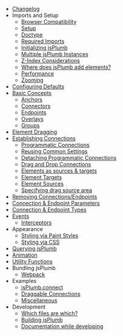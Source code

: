 - [Changelog](changelog)
- Imports and Setup
  - [Browser Compatibility](home#browser)
  - [Setup](home#setup)
  - [Doctype](home#doctype)
  - [Required Imports](home#imports)
  - [Initializing jsPlumb](home#initializing)
  - [Multiple jsPlumb Instances](home#multiple)
  - [Z-Index Considerations](home#zindex)
  - [Where does jsPlumb add elements?](home#container)
  - [Performance](home#performance)
  - [Zooming](zooming)
- [Configuring Defaults](defaults)
- [Basic Concepts](basic-concepts)
  - [Anchors](anchors)
  - [Connectors](connectors)
  - [Endpoints](endpoints)
  - [Overlays](overlays)
  - [Groups](groups)
- [Element Dragging](dragging)
- [Establishing Connections](connections)
  - [Programmatic Connections](connections#programmatic)
  - [Reusing Common Settings](connections#common)
  - [Detaching Programmatic Connections](connections#detaching)
  - [Drag and Drop Connections](connections#draganddrop)
  - [Elements as sources &amp; targets](connections#sourcesandtargets)
  - [Element Targets](connections#maketarget)
  - [Element Sources](connections#makesource)
  - [Specifying drag source area](connections#sourcefilter)
- [Removing Connections/Endpoints](removing)
- [Connection & Endpoint Parameters](parameters)
- [Connection & Endpoint Types](types)
- [Events](events)
  - [Interceptors](interceptors)
- Appearance
  - [Styling via Paint Styles](paint-styles)
  - [Styling via CSS](styling-via-css)
- [Querying jsPlumb](querying)
- [Animation](animation)
- [Utility Functions](utilities)
- Bundling jsPlumb
  - [Webpack](webpack)
- Examples
  - [jsPlumb.connect](connect-examples)
  - [Draggable Connections](draggable-connections-examples)
  - [Miscellaneous](miscellaneous-examples)
- Development
  - [Which files are which?](development)
  - [Building jsPlumb](Build)
  - [Documentation while developing](development-documentation)
